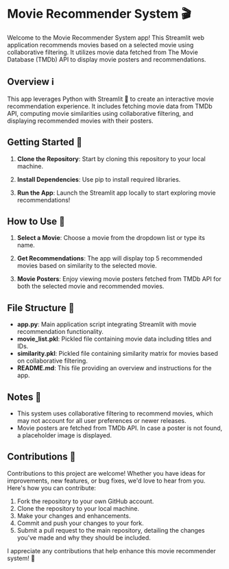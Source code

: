 # Movie Recommender System 🎬

Welcome to the Movie Recommender System app! This Streamlit web application recommends movies based on a selected movie using collaborative filtering. It utilizes movie data fetched from The Movie Database (TMDb) API to display movie posters and recommendations.

## Overview ℹ️

This app leverages Python with Streamlit 🚀 to create an interactive movie recommendation experience. It includes fetching movie data from TMDb API, computing movie similarities using collaborative filtering, and displaying recommended movies with their posters.

## Getting Started 🚀

1. **Clone the Repository**: Start by cloning this repository to your local machine.

2. **Install Dependencies**: Use pip to install required libraries.

3. **Run the App**: Launch the Streamlit app locally to start exploring movie recommendations!

## How to Use 🎥

1. **Select a Movie**: Choose a movie from the dropdown list or type its name.

2. **Get Recommendations**: The app will display top 5 recommended movies based on similarity to the selected movie.

3. **Movie Posters**: Enjoy viewing movie posters fetched from TMDb API for both the selected movie and recommended movies.

## File Structure 📂

- **app.py**: Main application script integrating Streamlit with movie recommendation functionality.
- **movie_list.pkl**: Pickled file containing movie data including titles and IDs.
- **similarity.pkl**: Pickled file containing similarity matrix for movies based on collaborative filtering.
- **README.md**: This file providing an overview and instructions for the app.



## Notes 📝

- This system uses collaborative filtering to recommend movies, which may not account for all user preferences or newer releases.
- Movie posters are fetched from TMDb API. In case a poster is not found, a placeholder image is displayed.

## Contributions 🤝

Contributions to this project are welcome! Whether you have ideas for improvements, new features, or bug fixes, we'd love to hear from you. Here's how you can contribute:

1. Fork the repository to your own GitHub account.
2. Clone the repository to your local machine.
3. Make your changes and enhancements.
4. Commit and push your changes to your fork.
5. Submit a pull request to the main repository, detailing the changes you've made and why they should be included.

I appreciate any contributions that help enhance this movie recommender system! 🙌
